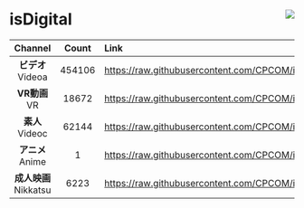 # isDigital <img align="right" src="https://img.shields.io/github/last-commit/CPCOM/isDigital"/>  
  
| Channel | Count | Link |  
| :-----: | :---: | :--- |  
|**ビデオ**<br />Videoa | 454106 | https://raw.githubusercontent.com/CPCOM/isDigital/main/Videoa.txt |  
|**VR動画**<br />VR | 18672 | https://raw.githubusercontent.com/CPCOM/isDigital/main/VR.txt |  
|**素人**<br />Videoc | 62144 | https://raw.githubusercontent.com/CPCOM/isDigital/main/Videoc.txt |  
|**アニメ**<br />Anime | 1 | https://raw.githubusercontent.com/CPCOM/isDigital/main/Anime.txt |  
|**成人映画**<br />Nikkatsu | 6223 | https://raw.githubusercontent.com/CPCOM/isDigital/main/Nikkatsu.txt |  
